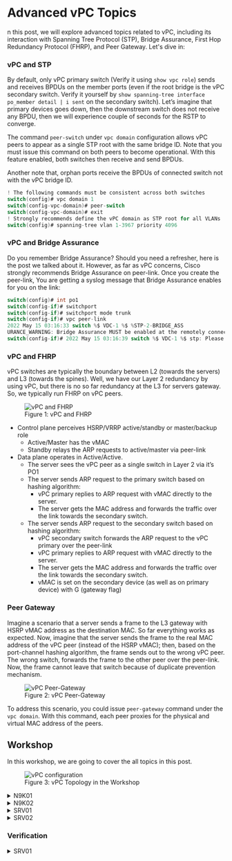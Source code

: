 # Advanced vPC Topics

n this post, we will explore advanced topics related to vPC, including its interaction with Spanning Tree Protocol (STP), Bridge Assurance, First Hop Redundancy Protocol (FHRP), and Peer Gateway. Let's dive in:

### vPC and STP

By default, only vPC primary switch (Verify it using `show vpc role`) sends and receives BPDUs on the member ports (even if the root bridge is the vPC secondary switch. Verify it yourself by `show spanning-tree interface po_member detail | i sent` on the secondary switch). Let’s imagine that primary devices goes down, then the downstream switch does not receive any BPDU, then we will experience couple of seconds for the RSTP to converge.

The command `peer-switch` under `vpc domain` configuration allows vPC peers to appear as a single STP root with the same bridge ID. Note that you must issue this command on both peers to become operational. With this feature enabled, both switches then receive and send BPDUs.

Another note that, orphan ports receive the BPDUs of connected switch not with the vPC bridge ID.

```c
! The following commands must be consistent across both switches
switch(config)# vpc domain 1
switch(config-vpc-domain)# peer-switch
switch(config-vpc-domain)# exit
! Strongly recommends define the vPC domain as STP root for all VLANs
switch(config)# spanning-tree vlan 1-3967 priority 4096
```

### vPC and Bridge Assurance

Do you remember Bridge Assurance? Should you need a refresher, here is the post we talked about it. However, as far as vPC concerns, Cisco strongly recommends Bridge Assurance on peer-link. Once you create the peer-link, You are getting a syslog message that Bridge Assurance enables for you on the link:

```c
switch(config)# int po1
switch(config-if)# switchport
switch(config-if)# switchport mode trunk
switch(config-if)# vpc peer-link
2022 May 15 03:16:33 switch %$ VDC-1 %$ %STP-2-BRIDGE_ASS
URANCE_WARNING: Bridge Assurance MUST be enabled at the remotely connected interface
switch(config-if)# 2022 May 15 03:16:39 switch %$ VDC-1 %$ stp: Please note that spanning tree port type is changed to "network" port type on vPC peer-link. This will enable spanning tree Bridge Assurance on vPC peer-link provided the STP Bridge Assurance (which is enabled  by default) is not disabled.
```

### vPC and FHRP

vPC switches are typically the boundary between L2 (towards the servers) and L3 (towards the spines). Well, we have our Layer 2 redundancy by using vPC, but there is no so far redundancy at the L3 for servers gateway. So, we typically run FHRP on vPC peers.

<figure>
  <img src="https://user-images.githubusercontent.com/31813625/235370192-3c1ef7ef-42dd-4a8f-b1e5-1c0b7c5aa69b.png" alt="vPC and FHRP">
  <figcaption>Figure 1: vPC and FHRP</figcaption>
</figure>

* Control plane perceives HSRP/VRRP active/standby or master/backup role
  * Active/Master has the vMAC
  * Standby relays the ARP requests to active/master via peer-link
* Data plane operates in Active/Active.
  * The server sees the vPC peer as a single switch in Layer 2 via it’s PO1
  * The server sends ARP request to the primary switch based on hashing algorithm:
    * vPC primary replies to ARP request with vMAC directly to the server.
    * The server gets the MAC address and forwards the traffic over the link towards the secondary switch.
  * The server sends ARP request to the secondary switch based on hashing algorithm:
    * vPC secondary switch forwards the ARP request to the vPC primary over the peer-link
    * vPC primary replies to ARP request with vMAC directly to the server.
    * The server gets the MAC address and forwards the traffic over the link towards the secondary switch.
    * vMAC is set on the secondary device (as well as on primary device) with G (gateway flag)

### Peer Gateway

Imagine a scenario that a server sends a frame to the L3 gateway with HSRP vMAC address as the destination MAC. So far everything works as expected. Now, imagine that the server sends the frame to the real MAC address of the vPC peer (instead of the HSRP vMAC); then, based on the port-channel hashing algorithm, the frame sends out to the wrong vPC peer. The wrong switch, forwards the frame to the other peer over the peer-link. Now, the frame cannot leave that switch because of duplicate prevention mechanism.

<figure>
  <img src="https://user-images.githubusercontent.com/31813625/235370192-3c1ef7ef-42dd-4a8f-b1e5-1c0b7c5aa69b.png" alt="vPC Peer-Gateway">
  <figcaption>Figure 2: vPC Peer-Gateway</figcaption>
</figure>

To address this scenario, you could issue `peer-gateway` command under the `vpc domain`. With this command, each peer proxies for the physical and virtual MAC address of the peers.

## Workshop
In this workshop, we are going to cover the all topics in this post.

<figure>
  <img src="https://user-images.githubusercontent.com/31813625/235368970-d8da6b48-908c-49b1-b1e9-499a9c881988.png" alt="vPC configuration">
  <figcaption>Figure 3: vPC Topology in the Workshop</figcaption>
</figure>


<details>
 
<summary>N9K01</summary>

```elixir
feature interface-vlan
feature hsrp
feature lacp
feature vpc
vlan 100,200
vpc domain 1
interface ethernet 1/1-2
switchport
  switchport mode trunk
channel-group 1 mode active
  no  shutdown
interface port-channel 1
switchport
  switchport mode trunk
  vpc peer-link
interface mgmt 0
  no shutdown
  ip address 10.1.1.1/24
vpc domain 1
  peer-keepalive destination 10.1.1.2 source 10.1.1.1 vrf management
  peer-switch
  peer-gateway
  auto-recovery
exit
interface ethernet 1/4
switchport
  no shutdown
channel-group 4 mode active
interface port-channel 4
 switchport
 no shutdown
 vpc
switchport mode access
switchport access vlan 100
interface ethernet 1/5
 switchport
 no shutdown
channel-group 5 mode active
interface port-channel 5
 switchport
 no shutdown
 vpc
switchport mode access
switchport access vlan 200
interface vlan 100
  ip address 192.168.100.252/24
  no shutdown
  hsrp 100
    preemt
  priority 200
    ip 192.168.100.254
interface vlan 200
  no shutdown
  ip address 192.168.200.252/24
  hsrp 200
    ip 192.168.200.254
```
</details>

<details>

<summary>N9K02</summary>

```elixir
feature interface-vlan
feature hsrp
feature lacp
feature vpc
vlan 100,200
vpc domain 1
interface ethernet 1/1-2
switchport
   switchport mode trunk
channel-group 1 mode active
  no  shutdown
interface port-channel 1
switchport
  switchport mode trunk
  vpc peer-link
interface mgmt 0
  no shutdown
  ip address 10.1.1.2/24
vpc domain 1
  peer-keepalive destination 10.1.1.1 source 10.1.1.2 vrf management
  peer-switch
  peer-gateway
  auto-recovery
exit
interface ethernet 1/4
 switchport
 no shutdown
channel-group 4 mode active
interface port-channel 4
 switchport
 no shutdown
 vpc
switchport mode access
switchport access vlan 100
interface ethernet 1/5
 switchport
 no shutdown
channel-group 5 mode active
interface port-channel 5
 switchport
 no shutdown
 vpc
switchport mode access
switchport access vlan 200
interface vlan 100
  ip address 192.168.100.253/24
  no shutdown
  hsrp 100
    ip 192.168.100.254
interface vlan 200
  no shutdown
  ip address 192.168.200.253/24
  hsrp 200
    ip 192.168.200.254
 ```
</details>

<details>

<summary>SRV01</summary>

<figure>
  <img src="https://user-images.githubusercontent.com/31813625/235372844-3b7c93bf-80bc-4a4f-86b9-8e87c74b33f3.png" alt="SRV01 Interface Configuration">
  <figcaption>Figure 4: SRV01 Interface Configuration</figcaption>
</figure>

</details>

<details>

<summary>SRV02</summary>

<figure>
  <img src="https://user-images.githubusercontent.com/31813625/235372857-585c7d9a-cc1f-49a1-ab73-a5b6eaee85d2.png" alt="SRV02 Interface Configuration">
  <figcaption>Figure 5: SRV02 Interface Configuration</figcaption>
</figure>

</details>




### Verification

<details>

<summary>SRV01</summary>

<figure>
  <img src="https://user-images.githubusercontent.com/31813625/235372862-85f9ec0e-5147-4acd-b7ab-eb896512de0d.png" alt="ARP Table On SRV01 for Its Gateway">
  <figcaption>Figure 6: ARP Table On SRV01 for Its Gateway</figcaption>
</figure>

</details>